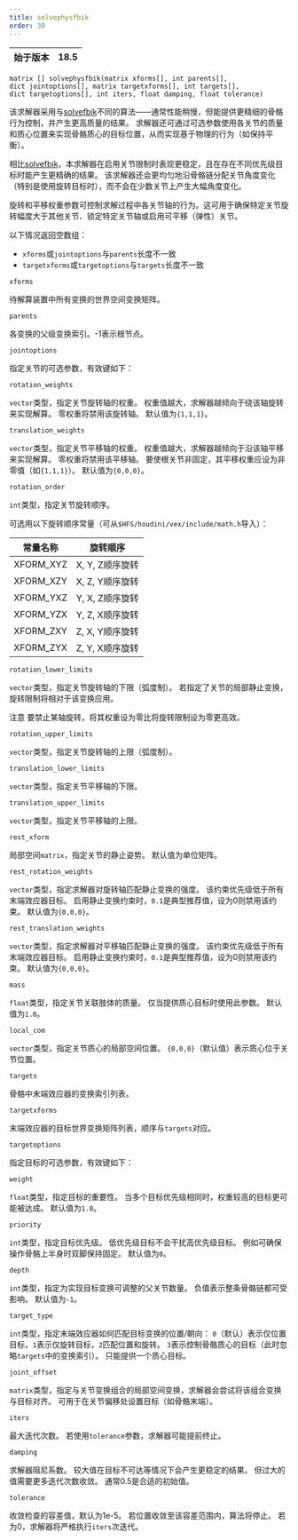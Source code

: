 ```yaml
---
title: solvephysfbik
order: 30
---
```

| 始于版本 | 18.5 |
| --- | --- |

`matrix [] solvephysfbik(matrix xforms[], int parents[], dict jointoptions[], matrix targetxforms[], int targets[], dict targetoptions[], int iters, float damping, float tolerance)`

该求解器采用与[solvefbik](/zh-cn/houdini-vex/transforms-and-space/solvefbik "对骨骼应用全身逆向运动学算法")不同的算法——通常性能稍慢，但能提供更精细的骨骼行为控制，并产生更高质量的结果。
求解器还可通过可选参数使用各关节的质量和质心位置来实现骨骼质心的目标位置，从而实现基于物理的行为（如保持平衡）。

相比[solvefbik](/zh-cn/houdini-vex/transforms-and-space/solvefbik "对骨骼应用全身逆向运动学算法")，本求解器在启用关节限制时表现更稳定，且在存在不同优先级目标时能产生更精确的结果。
该求解器还会更均匀地沿骨骼链分配关节角度变化（特别是使用旋转目标时），而不会在少数关节上产生大幅角度变化。

旋转和平移权重参数可控制求解过程中各关节轴的行为。这可用于确保特定关节旋转幅度大于其他关节、锁定特定关节轴或启用可平移（弹性）关节。

以下情况返回空数组：

- `xforms`或`jointoptions`与`parents`长度不一致
- `targetxforms`或`targetoptions`与`targets`长度不一致

`xforms`

待解算装置中所有变换的世界空间变换矩阵。

`parents`

各变换的父级变换索引。-1表示根节点。

`jointoptions`

指定关节的可选参数，有效键如下：

`rotation_weights`

`vector`类型，指定关节旋转轴的权重。
权重值越大，求解器越倾向于绕该轴旋转来实现解算。
零权重将禁用该旋转轴。
默认值为`{1,1,1}`。

`translation_weights`

`vector`类型，指定关节平移轴的权重。
权重值越大，求解器越倾向于沿该轴平移来实现解算。
零权重将禁用该平移轴。
要使根关节非固定，其平移权重应设为非零值（如`{1,1,1}`）。
默认值为`{0,0,0}`。

`rotation_order`

`int`类型，指定关节旋转顺序。

可选用以下旋转顺序常量（可从`$HFS/houdini/vex/include/math.h`导入）：

| 常量名称 | 旋转顺序 |
| --- | --- |
| XFORM_XYZ | X, Y, Z顺序旋转 |
| XFORM_XZY | X, Z, Y顺序旋转 |
| XFORM_YXZ | Y, X, Z顺序旋转 |
| XFORM_YZX | Y, Z, X顺序旋转 |
| XFORM_ZXY | Z, X, Y顺序旋转 |
| XFORM_ZYX | Z, Y, X顺序旋转 |

`rotation_lower_limits`

`vector`类型，指定关节旋转轴的下限（弧度制）。
若指定了关节的局部静止变换，旋转限制将相对于该变换应用。

注意
要禁止某轴旋转，将其权重设为零比将旋转限制设为零更高效。

`rotation_upper_limits`

`vector`类型，指定关节旋转轴的上限（弧度制）。

`translation_lower_limits`

`vector`类型，指定关节平移轴的下限。

`translation_upper_limits`

`vector`类型，指定关节平移轴的上限。

`rest_xform`

局部空间`matrix`，指定关节的静止姿势。
默认值为单位矩阵。

`rest_rotation_weights`

`vector`类型，指定求解器对旋转轴匹配静止变换的强度。
该约束优先级低于所有末端效应器目标。
启用静止变换约束时，`0.1`是典型推荐值，设为0则禁用该约束。
默认值为`{0,0,0}`。

`rest_translation_weights`

`vector`类型，指定求解器对平移轴匹配静止变换的强度。
该约束优先级低于所有末端效应器目标。
启用静止变换约束时，`0.1`是典型推荐值，设为0则禁用该约束。
默认值为`{0,0,0}`。

`mass`

`float`类型，指定关节关联肢体的质量。
仅当提供质心目标时使用此参数。
默认值为`1.0`。

`local_com`

`vector`类型，指定关节质心的局部空间位置。
`{0,0,0}`（默认值）表示质心位于关节位置。

`targets`

骨骼中末端效应器的变换索引列表。

`targetxforms`

末端效应器的目标世界变换矩阵列表，顺序与`targets`对应。

`targetoptions`

指定目标的可选参数，有效键如下：

`weight`

`float`类型，指定目标的重要性。
当多个目标优先级相同时，权重较高的目标更可能被达成。
默认值为`1.0`。

`priority`

`int`类型，指定目标优先级。
低优先级目标不会干扰高优先级目标。
例如可确保操作骨骼上半身时双脚保持固定。
默认值为`0`。

`depth`

`int`类型，指定为实现目标变换可调整的父关节数量。
负值表示整条骨骼链都可受影响。
默认值为`-1`。

`target_type`

`int`类型，指定末端效应器如何匹配目标变换的位置/朝向：
`0`（默认）表示仅位置目标，`1`表示仅旋转目标，`2`匹配位置和旋转。
`3`表示控制骨骼质心的目标（此时忽略`targets`中的变换索引）。
只能提供一个质心目标。

`joint_offset`

`matrix`类型，指定与关节变换组合的局部空间变换，求解器会尝试将该组合变换与目标对齐。
可用于在关节偏移处设置目标（如骨骼末端）。

`iters`

最大迭代次数。
若使用`tolerance`参数，求解器可能提前终止。

`damping`

求解器阻尼系数。
较大值在目标不可达等情况下会产生更稳定的结果。
但过大的值需要更多迭代次数收敛。
通常0.5是合适的初始值。

`tolerance`

收敛检查的容差值，默认为1e-5。
若位置收敛至该容差范围内，算法将停止。
若为0，求解器将严格执行`iters`次迭代。
